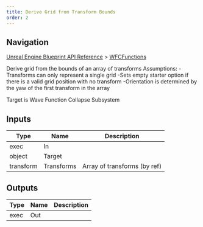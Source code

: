 ```yaml
---
title: Derive Grid from Transform Bounds
order: 2
---
```

## Navigation

[Unreal Engine Blueprint API Reference](https://dev.epicgames.com/documentation/en-us/unreal-engine/BlueprintAPI) > [WFCFunctions](https://dev.epicgames.com/documentation/en-us/unreal-engine/BlueprintAPI/WFCFunctions)

Derive grid from the bounds of an array of transforms
Assumptions:
-Transforms can only represent a single grid
-Sets empty starter option if there is a valid grid position with no transform
-Orientation is determined by the yaw of the first transform in the array

Target is Wave Function Collapse Subsystem

## Inputs

| Type | Name | Description |
| --- | --- | --- |
| exec | In |  |
| object | Target |  |
| transform | Transforms | Array of transforms (by ref) |

## Outputs

| Type | Name | Description |
| --- | --- | --- |
| exec | Out |  |
